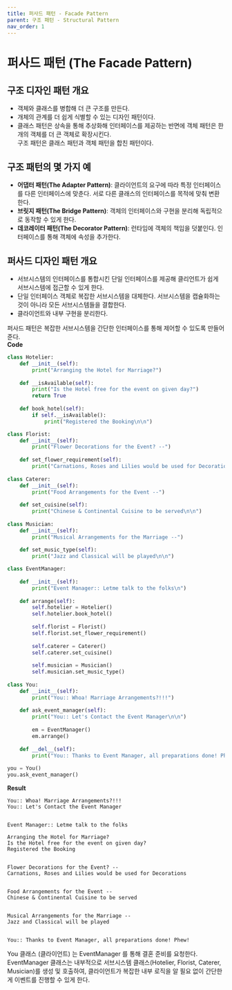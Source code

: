 ```yaml
---
title: 퍼사드 패턴 - Facade Pattern
parent: 구조 패턴 - Structural Pattern 
nav_order: 1
---
```

# 퍼사드 패턴 (The Facade Pattern)  
## 구조 디자인 패턴 개요  
* 객체와 클래스를 병합해 더 큰 구조를 만든다.
* 개체의 관계를 더 쉽게 식별할 수 있는 디자인 패턴이다.
* 클래스 패턴은 상속을 통해 추상화해 인터페이스를 제공하는 반면에 객체 패턴은 한 개의 객체를 더 큰 객체로 확장시킨다.  
  구조 패턴은 클래스 패턴과 객체 패턴을 합친 패턴이다.

## 구조 패턴의 몇 가지 예  

* **어댑터 패턴(The Adapter Pattern)**: 클라이언트의 요구에 따라 특정 인터페이스를 다른 인터페이스에 맞춘다. 서로 다른 클래스의 인터페이스를 목적에 맞춰 변환한다.
* **브릿지 패턴(The Bridge Pattern)**: 객체의 인터페이스와 구현을 분리해 독립적으로 동작할 수 있게 한다.
* **데코레이터 패턴(The Decorator Pattern)**: 런타임에 객체의 책임을 덧붙인다. 인터페이스를 통해 객체에 속성을 추가한다.

## 퍼사드 디자인 패턴 개요  
* 서브시스템의 인터페이스를 통합시킨 단일 인터페이스를 제공해 클리언트가 쉽게 서브시스템에 접근할 수 있게 한다.
* 단일 인터페이스 객체로 복잡한 서브시스템을 대체한다. 서브시스템을 캡슐화하는 것이 아니라 모든 서브시스템들을 결합한다.
* 클라이언트와 내부 구현을 분리한다.

퍼사드 패턴은 복잡한 서브시스템을 간단한 인터페이스를 통해 제어할 수 있도록 만들어준다.  
**Code**
```python
class Hotelier:
    def __init__(self):
        print("Arranging the Hotel for Marriage?")
    
    def __isAvailable(self):
        print("Is the Hotel free for the event on given day?")
        return True
    
    def book_hotel(self):
        if self.__isAvailable():
            print("Registered the Booking\n\n")

class Florist:
    def __init__(self):
        print("Flower Decorations for the Event? --")
    
    def set_flower_requirement(self):
        print("Carnations, Roses and Lilies would be used for Decorations\n\n")
        
class Caterer:
    def __init__(self):
        print("Food Arrangements for the Event --")
    
    def set_cuisine(self):
        print("Chinese & Continental Cuisine to be served\n\n")
    
class Musician:
    def __init__(self):
        print("Musical Arrangements for the Marriage --")
    
    def set_music_type(self):
        print("Jazz and Classical will be played\n\n")

class EventManager:
    
    def __init__(self):
        print("Event Manager:: Letme talk to the folks\n")
    
    def arrange(self):
        self.hotelier = Hotelier()
        self.hotelier.book_hotel()
        
        self.florist = Florist()
        self.florist.set_flower_requirement()
        
        self.caterer = Caterer()
        self.caterer.set_cuisine()
        
        self.musician = Musician()
        self.musician.set_music_type()
        
class You:
    def __init__(self):
        print("You:: Whoa! Marriage Arrangements?!!!")
    
    def ask_event_manager(self):
        print("You:: Let's Contact the Event Manager\n\n")
        
        em = EventManager()
        em.arrange()
    
    def __del__(self):
        print("You:: Thanks to Event Manager, all preparations done! Phew!")
        
you = You()
you.ask_event_manager()
```

**Result**
```
You:: Whoa! Marriage Arrangements?!!!
You:: Let's Contact the Event Manager


Event Manager:: Letme talk to the folks

Arranging the Hotel for Marriage?
Is the Hotel free for the event on given day?
Registered the Booking


Flower Decorations for the Event? --
Carnations, Roses and Lilies would be used for Decorations


Food Arrangements for the Event --
Chinese & Continental Cuisine to be served


Musical Arrangements for the Marriage --
Jazz and Classical will be played


You:: Thanks to Event Manager, all preparations done! Phew!
```
You 클래스 (클라이언트) 는 EventManager 를 통해 결혼 준비를 요청한다.  
EventManager 클래스는 내부적으로 서브시스템 클래스(Hotelier, Florist, Caterer, Musician)를 생성 및 호출하여, 클라이언트가 복잡한 내부 로직을 알 필요 없이 간단한게 이벤트를 진행할 수 있게 한다.  